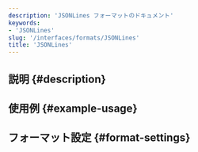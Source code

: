 ```yaml
---
description: 'JSONLines フォーマットのドキュメント'
keywords:
- 'JSONLines'
slug: '/interfaces/formats/JSONLines'
title: 'JSONLines'
---
```




## 説明 {#description}

## 使用例 {#example-usage}

## フォーマット設定 {#format-settings}
